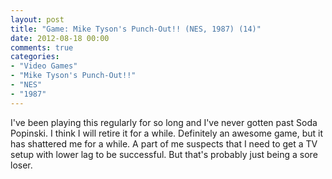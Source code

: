 ```yaml
---
layout: post
title: "Game: Mike Tyson's Punch-Out!! (NES, 1987) (14)"
date: 2012-08-18 00:00
comments: true
categories:
- "Video Games"
- "Mike Tyson's Punch-Out!!"
- "NES"
- "1987"
---
```


I've been playing this regularly for so long and I've never gotten
past Soda Popinski. I think I will retire it for a
while. Definitely an awesome game, but it has shattered me for a
while. A part of me suspects that I need to get a TV setup with
lower lag to be successful. But that's probably just being a sore
loser.
